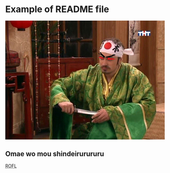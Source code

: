 Example of README file
=======
![Omae wo mou shindeiru](1.jpg)
## Omae wo mou shindeirurururu
<abbr title="Rolling on Floor Laughing ">ROFL</abbr>
